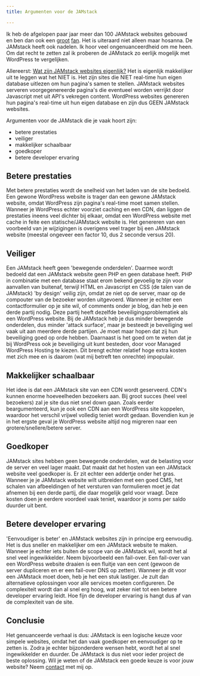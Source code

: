 ```yaml
---
title: Argumenten voor de JAMstack

---
```

Ik heb de afgelopen paar jaar meer dan 100 JAMstack websites gebouwd en ben dan ook een [groot](https://www.usecue.nl/blog/jekyll-tegen-de-rest-van-de-wereld/) [fan](https://www.usecue.nl/blog/from-wordpress-to-cloudcannon/). Het is uiteraard niet alleen maar hosanna. De JAMstack heeft ook nadelen. Ik hoor veel ongenuanceerdheid om me heen. Om dat recht te zetten zal ik proberen de JAMstack zo eerlijk mogelijk met WordPress te vergelijken.

Allereerst: [Wat zijn JAMstack websites eigenlijk?](https://jamstack.org/ "https://jamstack.org/") Het is eigenlijk makkelijker uit te leggen wat het NIET is. Het zijn sites die NIET real-time hun eigen database uitlezen om hun pagina's samen te stellen. JAMstack websites serveren voorgegenereerde pagina's die eventueel worden verrijkt door Javascript met uit API's vekregen content. WordPress websites genereren hun pagina's real-time uit hun eigen database en zijn dus GEEN JAMstack websites.

Argumenten voor de JAMstack die je vaak hoort zijn:

* betere prestaties
* veiliger
* makkelijker schaalbaar
* goedkoper
* betere developer ervaring

## Betere prestaties

Met betere prestaties wordt de snelheid van het laden van de site bedoeld. Een gewone WordPress website is trager dan een gewone JAMstack website, omdat WordPress zijn pagina's real-time moet samen stellen. Wanneer je WordPress echter voorziet caching en een CDN, dan liggen de prestaties ineens veel dichter bij elkaar, omdat een WordPress website met cache in feite een statische/JAMstack website is. Het genereren van een voorbeeld van je wijzigingen is overigens veel trager bij een JAMstack website (meestal ongeveer een factor 10, dus 2 seconde versus 20).

## Veiliger

Een JAMstack heeft geen 'bewegende onderdelen'. Daarmee wordt bedoeld dat een JAMstack website geen PHP en geen database heeft. PHP in combinatie met een database staat erom bekend gevoelig te zijn voor aanvallen van buitenaf, terwijl HTML en Javascript en CSS (de talen van de JAMstack) 'by design' veilig zijn, omdat ze niet op de server, maar op de compouter van de bezoeker worden uitgevoerd. Wanneer je echter een contactformulier op je site wil, of comments onder je blog, dan heb je een derde partij nodig. Deze partij heeft dezelfde beveiligingsproblematiek als een WordPress website. Bij de JAMstack heb je dus minder bewegende onderdelen, dus minder 'attack surface', maar je besteedt je beveiliging wel vaak uit aan meerdere derde partijen. Je moet maar hopen dat zij hun beveiliging goed op orde hebben. Daarnaast is het goed om te weten dat je bij WordPress ook je beveiliging uit kunt besteden, door voor Managed WordPress Hosting te kiezen. Dit brengt echter relatief hoge extra kosten met zich mee en is daarom (wat mij betreft ten onrechte) impopulair.

## Makkelijker schaalbaar

Het idee is dat een JAMstack site van een CDN wordt geserveerd. CDN's kunnen enorme hoeveelheden bezoekers aan. Bij groot succes (heel veel bezoekers) zal je site dus niet snel down gaan. Zoals eerder beargumenteerd, kun je ook een CDN aan een WordPress site koppelen, waardoor het verschil vrijwel volledig teniet wordt gedaan. Bovendien kun je in het ergste geval je WordPress website altijd nog migreren naar een grotere/snellere/betere server.

## Goedkoper

JAMstack sites hebben geen bewegende onderdelen, wat de belasting voor de server en veel lager maakt. Dat maakt dat het hosten van een JAMstack website veel goedkoper is. Er zit echter een addertje onder het gras. Wanneer je je JAMstack website wilt uitbreiden met een goed CMS, het schalen van afbeeldingen of het versturen van formulieren moet je dat afnemen bij een derde partij, die daar mogelijk geld voor vraagt. Deze kosten doen je eerdere voordeel vaak teniet, waardoor je soms per saldo  duurder uit bent.

## Betere developer ervaring

'Eenvoudiger is beter' en JAMstack websites zijn in principe erg eenvoudig. Het is dus sneller en makkelijker om een JAMstack website te maken. Wanneer je echter iets buiten de scope van de JAMstack wil, wordt het al snel veel ingewikkelder. Neem bijvoorbeeld een fail-over. Een fail-over van een WordPress website draaien is een fluitje van een cent (gewoon de server dupliceren en er een fail-over DNS op zetten). Wanneer je dit voor een JAMstack moet doen, heb je het een stuk lastiger. Je zult dan alternatieve oplossingen voor alle services moeten configureren. De complexiteit wordt dan al snel erg hoog, wat zeker niet tot een betere developer ervaring leidt. Hoe fijn de developer ervaring is hangt dus af van de complexiteit van de site.

## Conclusie

Het genuanceerde verhaal is dus: JAMstack is een logische keuze voor simpele websites, omdat het dan vaak goedkoper en eenvoudiger op te zetten is. Zodra je echter bijzonderdere wensen hebt, wordt het al snel ingewikkelder en duurder. De JAMstack is dus niet voor ieder project de beste oplossing. Wil je weten of de JAMstack een goede keuze is voor jouw website? Neem [contact]() met mij op.